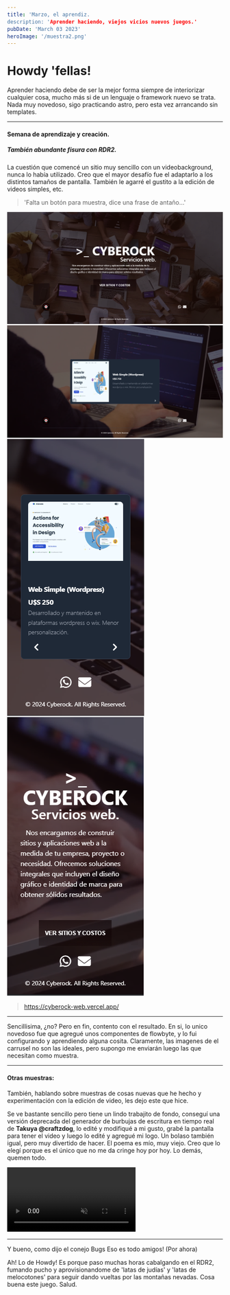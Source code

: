 ```yaml
---
title: 'Marzo, el aprendiz.
description: 'Aprender haciendo, viejos vicios nuevos juegos.'
pubDate: 'March 03 2023'
heroImage: '/muestra2.png'
---
```


# Howdy 'fellas!

Aprender haciendo debe de ser la mejor forma siempre de interiorizar cualquier cosa, mucho más si de un lenguaje o framework nuevo se trata.
Nada muy novedoso, sigo practicando astro, pero esta vez arrancando sin templates. 

--- 

#### Semana de aprendizaje y creación.
##### También abundante fisura con RDR2.

La cuestión que comencé un sitio muy sencillo con un videobackground, nunca lo había utilizado. Creo que el mayor desafío fue el adaptarlo a los distintos tamaños de pantalla.
También le agarré el gustito a la edición de videos simples, etc.

> 'Falta un botón para muestra, dice una frase de antaño...'

<img src="../../../public/muestra1.png" alt="Muestra inicio desktop" />
<img src="../../../public/muestra2.png" alt="Muestra inicio desktop carrusel" />
<img src="../../../public/muestra_movil1.png" alt="Muestra inicio movil" />
<img src="../../../public/muestra_movil2.png" alt="Muestra inicio movil carrusel" />

> https://cyberock-web.vercel.app/

---

Sencillisima, ¿no? Pero en fin, contento con el resultado. En si, lo unico novedoso fue que agregué unos componentes de flowbyte, y lo fui configurando y aprendiendo alguna cosita.
Claramente, las imagenes de el carrusel no son las ideales, pero supongo me enviarán luego las que necesitan como muestra.

---

#### Otras muestras:

También, hablando sobre muestras de cosas nuevas que he hecho y experimentación con la edición de video, les dejo este que hice.

Se ve bastante sencillo pero tiene un lindo trabajito de fondo, conseguí una versión deprecada del generador de burbujas de escritura en tiempo real de **Takuya @craftzdog**, lo edité y modifiqué a mi gusto, grabé la pantalla para tener el video y luego lo edité y agregué mi logo.
Un bolaso también igual, pero muy divertido de hacer.
El poema es mío, muy viejo. Creo que lo elegí porque es el único que no me da cringe hoy por hoy. Lo demás, quemen todo.

<video
      autoplay
      loop
      muted
      plays-inline
    >
      <source src="../../../public/poema-0_EDIT.webm" type="video/webm" />
</video>

---
Y bueno, como dijo el conejo Bugs
Eso es todo amigos!
(Por ahora)

Ah! Lo de Howdy! Es porque paso muchas horas cabalgando en el RDR2, fumando pucho y aprovisionandome de 'latas de judías' y 'latas de melocotones' para seguir dando vueltas por las montañas nevadas. Cosa buena este juego.
Salud.


